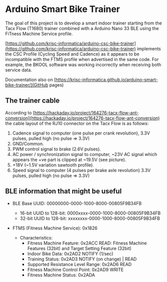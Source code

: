 # Arduino Smart Bike Trainer

The goal of this project is to develop a smart indoor trainer starting from the Tacx Flow (T1680) trainer combined with a Arduino Nano 33 BLE using the FiTness Machine Service profile.

[https://github.com/krisc-informatica/arduino-csc-bike-trainer](https://github.com/krisc-informatica/arduino-csc-bike-trainer) implements the CSC Profile (Cycling Speed and Cadence) as it appears to be incompatible with the FTMS profile when advertised in the same code. For example, the BKOOL software was working incorrectly when receiving both service data.

Documentation also on [https://krisc-informatica.github.io/arduino-smart-bike-trainer/](GitHub pages)

## The trainer cable
According to [https://hackaday.io/project/164276-tacx-flow-ant-conversion](https://hackaday.io/project/164276-tacx-flow-ant-conversion) the cable layout of the RJ10 connector on the Tacx Flow is as follows:
1. Cadence signal to computer (one pulse per crank revolution), 3.3V pulses, pulled high (no pulse => 3.3V)
2. GND/Common.
3. PWM control signal to brake (2.6V pulses).
4. AC power / synchronization signal to computer, ~23V AC signal which appears the +ve part is clipped at ~19.5V (see picture).
5. +18V (~1.5V variation sawtooth profile).
6. Speed signal to computer (4 pulses per brake axle revolution) 3.3V pulses, pulled high (no pulse => 3.3V)

## BLE information that might be useful

* BLE Base UUID: 00000000-0000-1000-8000-00805F9B34FB
  * 16-bit UUID to 128-bit: 0000xxxx-0000-1000-8000-00805F9B34FB
  * 32-bit UUID to 128-bit: xxxxxxxx-0000-1000-8000-00805F9B34FB

* FTMS (Fitness Machine Service): 0x1826
  * Characteristics:
    * Fitness Machine Feature: 0x2ACC
      READ: Fitness Machine Features (32bit) and Target Setting Feature (32bit)
    * Indoor Bike Data: 0x2AD2
      NOTIFY (1/sec)
    * Training Status: 0x2AD3
      NOTIFY (on change) | READ
    * Supported Resistance Level Range: 0x2AD6
      READ
    * Fitness Machine Control Point: 0x2AD9
      WRITE
    * Fitness Machine Status: 0x2ADA

